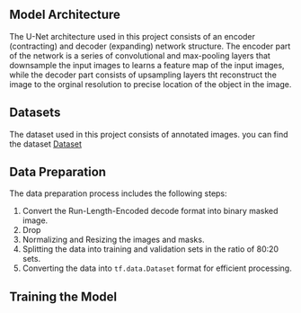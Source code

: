 

## Model Architecture
The U-Net architecture used in this project consists of an encoder (contracting) and decoder (expanding) network structure. The encoder part of the network is a series of convolutional and max-pooling layers that downsample the input images to learns a feature map of the input images, while the decoder part consists of upsampling layers tht reconstruct the image to the orginal resolution to precise location of the object in the image.

## Datasets
The dataset used in this project consists of annotated images. 
you can find the dataset [Dataset]()

## Data Preparation
The data preparation process includes the following steps:
1. Convert the Run-Length-Encoded decode format into binary masked image.
2. Drop 
2. Normalizing and Resizing the images and masks.
3. Splitting the data into training and validation sets in the ratio of 80:20 sets.
4. Converting the data into `tf.data.Dataset` format for efficient processing.

## Training the Model


